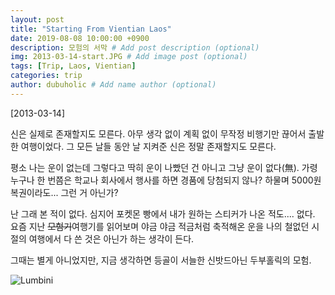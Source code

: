 ```yaml
---
layout: post
title: "Starting From Vientian Laos"
date: 2019-08-08 10:00:00 +0900
description: 모험의 서막 # Add post description (optional)
img: 2013-03-14-start.JPG # Add image post (optional)
tags: [Trip, Laos, Vientian]
categories: trip
author: dubuholic # Add name author (optional)
---
```



[2013-03-14] 

신은 실제로 존재할지도 모른다. 아무 생각 없이 계획 없이 무작정 비행기만 끊어서 출발한 여행이었다. 
그 모든 날들 동안 날 지켜준 신은 정말 존재할지도 모른다.  

평소 나는 운이 없는데 그렇다고 딱히 운이 나빴던 건 아니고 그냥 운이 없다(無). 
가령 누구나 한 번쯤은 학교나 회사에서 행사를 하면 경품에 당첨되지 않나? 
하물며 5000원 복권이라도... 그런 거 아닌가?   

난 그래 본 적이 없다. 심지어 포켓몬 빵에서 내가 원하는 스티커가 나온 적도.... 없다. 
요즘 지난 ~~모험기~~여행기를 읽어보며 야금 야금 적금처럼 축적해온 운을 나의 철없던 시절의 여행에서 다 쓴 것은 아닌가 하는 생각이 든다.   

그때는 별게 아니었지만, 지금 생각하면 등골이 서늘한 신밧드아닌 두부홀릭의 모험.  

![Lumbini]({{site.baseurl}}/assets/img/2013-03-14-lumbini.JPG)
